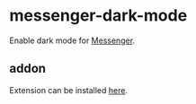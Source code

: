 # messenger-dark-mode

Enable dark mode for [Messenger](https://www.messenger.com/).

## addon

Extension can be installed [here](https://addons.mozilla.org/en-US/firefox/addon/messenger-built-in-dark-mode/).
